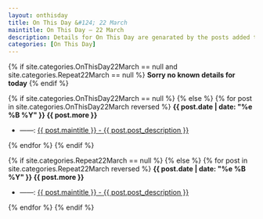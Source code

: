 ```yaml
---
layout: onthisday
title: On This Day &#124; 22 March
maintitle: On This Day — 22 March
description: Details for On This Day are genarated by the posts added to the website so the content is subject to changes/updates over time.
categories: [On This Day]
---
```


{% if site.categories.OnThisDay22March == null and site.categories.Repeat22March == null %}
<strong>Sorry no known details for today</strong>
{% endif %}

{% if site.categories.OnThisDay22March == null %}
{% else %}
{% for post in site.categories.OnThisDay22March reversed %}
<strong>{{ post.date | date: "%e %B %Y" }} {{ post.more }}</strong>
<ul>
<li> ——: <a href="{{ post.url }}">{{ post.maintitle }} - {{ post.post_description }}</a></li>
</ul>
{% endfor %}
{% endif %}

{% if site.categories.Repeat22March == null %}
{% else %}
{% for post in site.categories.Repeat22March reversed %}
<strong>{{ post.date | date: "%e %B %Y" }} {{ post.more }}</strong>
<ul>
<li> ——: <a href="{{ post.url }}">{{ post.maintitle }} - {{ post.post_description }}</a></li>
</ul>
{% endfor %}
{% endif %}
